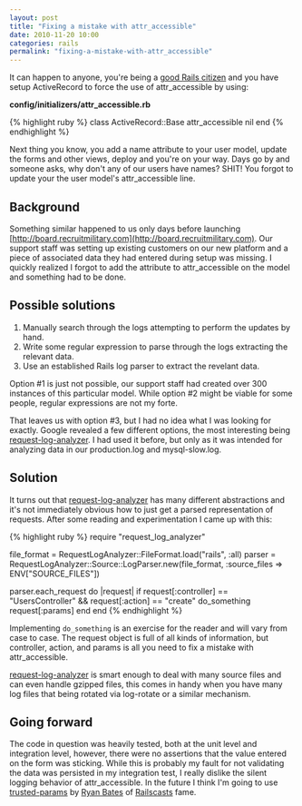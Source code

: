 ```yaml
---
layout: post
title: "Fixing a mistake with attr_accessible"
date: 2010-11-20 10:00
categories: rails
permalink: "fixing-a-mistake-with-attr_accessible"
---
```


It can happen to anyone, you're being a [good Rails citizen](http://news.ycombinator.com/item?id=1718438) and you have setup ActiveRecord to force the use of attr_accessible by using:

**config/initializers/attr_accessible.rb**

{% highlight ruby %}
class ActiveRecord::Base
  attr_accessible nil
end
{% endhighlight %}

Next thing you know, you add a name attribute to your user model, update the forms and other views, deploy and you're on your way.  Days go by and someone asks, why don't any of our users have names?  SHIT!  You forgot to update your the user model's attr_accessible line.

## Background

Something similar happened to us only days before launching [http://board.recruitmilitary.com](http://board.recruitmilitary.com).  Our support staff was setting up existing customers on our new platform and a piece of associated data they had entered during setup was missing.  I quickly realized I forgot to add the attribute to attr_accessible on the model and something had to be done.

## Possible solutions

1. Manually search through the logs attempting to perform the updates by hand.
2. Write some regular expression to parse through the logs extracting the relevant data.
3. Use an established Rails log parser to extract the revelant data.

Option #1 is just not possible, our support staff had created over 300 instances of this particular model.  While option #2 might be viable for some people, regular expressions are not my forte.

That leaves us with option #3, but I had no idea what I was looking for exactly.  Google revealed a few different options, the most interesting being [request-log-analyzer].  I had used it before, but only as it was intended for analyzing data in our production.log and mysql-slow.log.

## Solution

It turns out that [request-log-analyzer] has many different abstractions and it's not immediately obvious how to just get a parsed representation of requests.  After some reading and experimentation I came up with this:

{% highlight ruby %}
require "request_log_analyzer"

file_format = RequestLogAnalyzer::FileFormat.load("rails", :all)
parser      = RequestLogAnalyzer::Source::LogParser.new(file_format, :source_files => ENV["SOURCE_FILES"])

parser.each_request do |request|
  if request[:controller] == "UsersController" && request[:action] == "create"
    do_something request[:params]
  end
end
{% endhighlight %}

Implementing `do_something` is an exercise for the reader and will vary from case to case.  The request object is full of all kinds of information, but controller, action, and params is all you need to fix a mistake with attr_accessible.

[request-log-analyzer] is smart enough to deal with many source files and can even handle gzipped files, this comes in handy when you have many log files that being rotated via log-rotate or a similar mechanism.

## Going forward

The code in question was heavily tested, both at the unit level and integration level, however, there were no assertions that the value entered on the form was sticking.  While this is probably my fault for not validating the data was persisted in my integration test, I really dislike the silent logging behavior of attr_accessible.  In the future I think I'm going to use [trusted-params] by [Ryan Bates] of [Railscasts] fame.

[Ryan Bates]: http://twitter.com/rbates
[Railscasts]: http://railscasts.com
[trusted-params]: https://github.com/ryanb/trusted-params
[request-log-analyzer]: https://github.com/wvanbergen/request-log-analyzer
